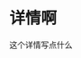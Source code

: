 <!--
 * @Date: 2024-01-16 13:53:57
 * @LastEditors: tandongyang =
 * @LastEditTime: 2024-01-16 14:43:52
 * @FilePath: /docs/detail/README.md
-->
 
 
 
# 详情啊 

这个详情写点什么 